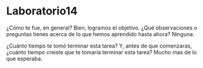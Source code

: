 # Laboratorio14

¿Cómo te fue, en general?
Bien, logramos el objetivo.
¿Qué observaciones o preguntas tienes acerca de lo que hemos aprendido hasta ahora?
Ninguna.

¿Cuánto tiempo te tomó terminar esta tarea? Y, antes de que comenzaras, ¿cuánto tiempo creiste que te tomaría terminar esta tarea?
Mucho mas de lo que esperaba. 
